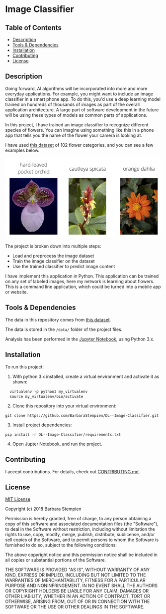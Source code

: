 # Image Classifier

## Table of Contents

* [Description](#description)
* [Tools & Dependencies](#tools)
* [Installation](#installation)
* [Contributing](#contributing)
* [License](#license)

## Description

Going forward, AI algorithms will be incorporated into more and more everyday applications. For example, you might want to include an image classifier in a smart phone app. To do this, you'd use a deep learning model trained on hundreds of thousands of images as part of the overall application architecture. A large part of software development in the future will be using these types of models as common parts of applications. 

In this project, I have trained an image classifier to recognize different species of flowers. You can imagine using something like this in a phone app that tells you the name of the flower your camera is looking at.

I have used [this dataset](http://www.robots.ox.ac.uk/~vgg/data/flowers/102/index.html) of 102 flower categories, and you can see a few examples below. 

<img src='assets/Flowers.png' width=500px>

The project is broken down into multiple steps:

* Load and preprocess the image dataset
* Train the image classifier on the dataset
* Use the trained classifier to predict image content

I have implement this application in Python. This application can be trained on any set of labeled images, here my network is learning about flowers. This is a command line application, which could be turned into a mobile app or website.

## Tools & Dependencies

The data in this repository comes from [this dataset](http://www.robots.ox.ac.uk/~vgg/data/flowers/102/index.html).

The data is stored in the `/data/` folder of the project files.

Analysis has been performed in the [Jupyter Notebook](http://jupyter.org/), using Python 3.x.  

## Installation

To run this project:
  
1. With python 3.x installed, create a virtual environment and activate it as shown:
  
```shell
  virtualenv -p python3 my_virtualenv
  source my_virtualenv/bin/activate
```
2. Clone this repository into your virtual environment:  

```shell
git clone https://github.com/BarbaraStempien/DL--Image-Classifier.git
```
3. Install project dependencies:  

```shell
pip install -r DL--Image-Classifier/requirements.txt
```
  
4. Open Jupter Notebook, and run the project.

## Contributing

I accept contributions. For details, check out [CONTRIBUTING.md](CONTRIBUTING.md).

## License

[MIT License](LICENSE)

Copyright (c) 2018 Barbara Stempien

Permission is hereby granted, free of charge, to any person obtaining a copy of this software and associated documentation files (the "Software"), to deal in the Software without restriction, including without limitation the rights to use, copy, modify, merge, publish, distribute, sublicense, and/or sell copies of the Software, and to permit persons to whom the Software is furnished to do so, subject to the following conditions:

The above copyright notice and this permission notice shall be included in all copies or substantial portions of the Software.

THE SOFTWARE IS PROVIDED "AS IS", WITHOUT WARRANTY OF ANY KIND, EXPRESS OR IMPLIED, INCLUDING BUT NOT LIMITED TO THE WARRANTIES OF MERCHANTABILITY, FITNESS FOR A PARTICULAR PURPOSE AND NONINFRINGEMENT. IN NO EVENT SHALL THE AUTHORS OR COPYRIGHT HOLDERS BE LIABLE FOR ANY CLAIM, DAMAGES OR OTHER LIABILITY, WHETHER IN AN ACTION OF CONTRACT, TORT OR OTHERWISE, ARISING FROM, OUT OF OR IN CONNECTION WITH THE SOFTWARE OR THE USE OR OTHER DEALINGS IN THE SOFTWARE.
